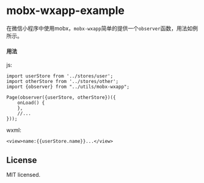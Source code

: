 # mobx-wxapp-example
在微信小程序中使用mobx，`mobx-wxapp`简单的提供一个`observer`函数，用法如例所示。

#### 用法

js:
```
import userStore from '../stores/user';
import otherStore from '../stores/other';
import {observer} from "../utils/mobx-wxapp";

Page(observer({userStore, otherStore})({
    onLoad() {
    },
    //...
}));

```
wxml:
```
<view>name:{{userStore.name}}...</view>
```

## License

MIT licensed.

